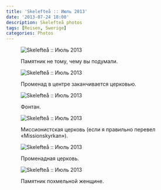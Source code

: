 ```yaml
---
title: 'Skelefteå :: Июль 2013'
date: '2013-07-24 18:00'
description: Skelefteå photos
tags: [Reisen, Swerige]
categories: Photos
---
```

<figure>
	<img src="{{urls.media}}/1374691327094-600.jpeg" alt="Skelefteå :: Июль 2013" />
	<figcaption><p>Памятник не тому, чему вы подумали.</p></figcaption>
</figure>

<figure>
	<img src="{{urls.media}}/1374691331595-600.jpeg" alt="Skelefteå :: Июль 2013" />
	<figcaption><p>Променад в центре заканчивается церковью.</p></figcaption>
</figure>

<figure>
	<img src="{{urls.media}}/1374691336131-600.jpeg" alt="Skelefteå :: Июль 2013" />
	<figcaption><p>Фонтан.</p></figcaption>
</figure>

<figure>
	<img src="{{urls.media}}/1374691340764-600.jpeg" alt="Skelefteå :: Июль 2013" />
	<figcaption><p>Миссионистская церковь (если я правильно перевел «Missionskyrkan»).</p></figcaption>
</figure>

<figure>
	<img src="{{urls.media}}/1374691346139-600.jpeg" alt="Skelefteå :: Июль 2013" />
	<figcaption><p>Променадная церковь.</p></figcaption>
</figure>

<figure>
	<img src="{{urls.media}}/1374691351296-600.jpeg" alt="Skelefteå :: Июль 2013" />
	<figcaption><p>Памятник похмельной женщине.</p></figcaption>
</figure>
